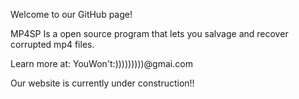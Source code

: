 Welcome to our GitHub page!

MP4SP Is a open source program that lets you salvage and recover corrupted mp4 files.

Learn more at: YouWon't:)))))))))@gmai.com

Our website is currently under construction!!

